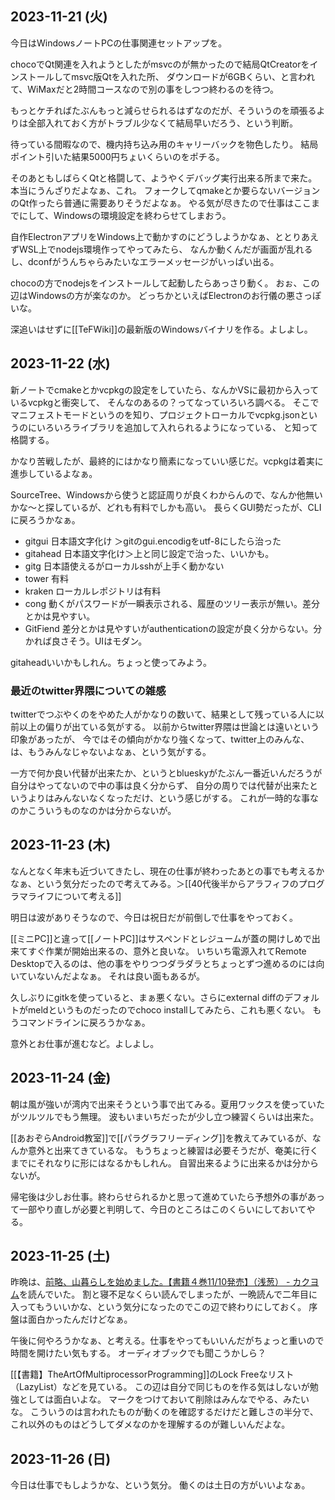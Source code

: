 ## 2023-11-21 (火)

今日はWindowsノートPCの仕事関連セットアップを。

chocoでQt関連を入れようとしたがmsvcのが無かったので結局QtCreatorをインストールしてmsvc版Qtを入れた所、
ダウンロードが6GBくらい、と言われて、WiMaxだと2時間コースなので別の事をしつつ終わるのを待つ。

もっとケチればたぶんもっと減らせられるはずなのだが、そういうのを頑張るよりは全部入れておく方がトラブル少なくて結局早いだろう、という判断。

待っている間暇なので、機内持ち込み用のキャリーバックを物色したり。
結局ポイント引いた結果5000円ちょいくらいのをポチる。

そのあともしばらくQtと格闘して、ようやくデバッグ実行出来る所まで来た。本当にうんざりだよなぁ、これ。
フォークしてqmakeとか要らないバージョンのQt作ったら普通に需要ありそうだよなぁ。
やる気が尽きたので仕事はここまでにして、Windowsの環境設定を終わらせてしまおう。

自作ElectronアプリをWindows上で動かすのにどうしようかなぁ、ととりあえずWSL上でnodejs環境作ってやってみたら、
なんか動くんだが画面が乱れるし、dconfがうんちゃらみたいなエラーメッセージがいっぱい出る。

chocoの方でnodejsをインストールして起動したらあっさり動く。
おぉ、この辺はWindowsの方が楽なのか。
どっちかといえばElectronのお行儀の悪さっぽいな。

深追いはせずに[[TeFWiki]]の最新版のWindowsバイナリを作る。よしよし。

## 2023-11-22 (水)

新ノートでcmakeとかvcpkgの設定をしていたら、なんかVSに最初から入っているvcpkgと衝突して、
そんなのあるの？ってなっていろいろ調べる。
そこでマニフェストモードというのを知り、プロジェクトローカルでvcpkg.jsonというのにいろいろライブラリを追加して入れられるようになっている、
と知って格闘する。

かなり苦戦したが、最終的にはかなり簡素になっていい感じだ。vcpkgは着実に進歩しているよなぁ。

SourceTree、Windowsから使うと認証周りが良くわからんので、なんか他無いかな〜と探しているが、どれも有料でしかも高い。
長らくGUI勢だったが、CLIに戻ろうかなぁ。

- gitgui 日本語文字化け ＞gitのgui.encodigをutf-8にしたら治った
- gitahead 日本語文字化け＞上と同じ設定で治った、いいかも。
- gitg 日本語使えるがローカルsshが上手く動かない
- tower 有料
- kraken ローカルレポジトリは有料
- cong 動くがパスワードが一瞬表示される、履歴のツリー表示が無い。差分とかは見やすい。
- GitFiend 差分とかは見やすいがauthenticationの設定が良く分からない。分かれば良さそう。UIはモダン。

gitaheadいいかもしれん。ちょっと使ってみよう。

### 最近のtwitter界隈についての雑感

twitterでつぶやくのをやめた人がかなりの数いて、結果として残っている人に以前以上の偏りが出ている気がする。
以前からtwitter界隈は世論とは遠いという印象があったが、
今ではその傾向がかなり強くなって、twitter上のみんな、は、もうみんなじゃないよなぁ、という気がする。

一方で何か良い代替が出来たか、というとblueskyがたぶん一番近いんだろうが自分はやってないので中の事は良く分からず、
自分の周りでは代替が出来たというよりはみんないなくなっただけ、という感じがする。
これが一時的な事なのかこういうものなのかは分からないが。

## 2023-11-23 (木)

なんとなく年末も近づいてきたし、現在の仕事が終わったあとの事でも考えるかなぁ、という気分だったので考えてみる。＞[[40代後半からアラフィフのプログラマライフについて考える]]

明日は波がありそうなので、今日は祝日だが前倒しで仕事をやっておく。

[[ミニPC]]と違って[[ノートPC]]はサスペンドとレジュームが蓋の開けしめで出来てすぐ作業が開始出来るの、意外と良いな。
いちいち電源入れてRemote Desktopで入るのは、他の事をやりつつダラダラとちょっとずつ進めるのには向いていないんだよなぁ。
それは良い面もあるが。

久しぶりにgitkを使っていると、まぁ悪くない。さらにexternal diffのデフォルトがmeldというものだったのでchoco installしてみたら、これも悪くない。
もうコマンドラインに戻ろうかなぁ。

意外とお仕事が進むなど。よしよし。

## 2023-11-24 (金)

朝は風が強いが湾内で出来そうという事で出てみる。夏用ワックスを使っていたがツルツルでもう無理。
波もいまいちだったが少し立つ練習くらいは出来た。

[[あおぞらAndroid教室]]で[[パラグラフリーディング]]を教えてみているが、なんか意外と出来てきているな。
もうちょっと練習は必要そうだが、奄美に行くまでにそれなりに形にはなるかもしれん。
自習出来るように出来るかは分からないが。

帰宅後は少しお仕事。終わらせられるかと思って進めていたら予想外の事があって一部やり直しが必要と判明して、今日のところはこのくらいにしておいてやる。

## 2023-11-25 (土)

昨晩は、[前略、山暮らしを始めました。【書籍４巻11/10発売】（浅葱） - カクヨム](https://kakuyomu.jp/works/16816927861337057957)を読んでいた。
割と寝不足なくらい読んでしまったが、一晩読んで二年目に入ってもういいかな、という気分になったのでこの辺で終わりにしておく。
序盤は面白かったんだけどなぁ。

午後に何やろうかなぁ、と考える。仕事をやってもいいんだがちょっと重いので時間を開けたい気もする。
オーディオブックでも聞こうかしら？

[[【書籍】TheArtOfMultiprocessorProgramming]]のLock Freeなリスト（LazyList）などを見ている。
この辺は自分で同じものを作る気はしないが勉強としては面白いよな。
マークをつけておいて削除はみんなでやる、みたいな。
こういうのは言われたものが動くのを確認するだけだと難しさの半分で、
これ以外のものはどうしてダメなのかを理解するのが難しいんだよな。

## 2023-11-26 (日)

今日は仕事でもしようかな、という気分。
働くのは土日の方がいいよなぁ。